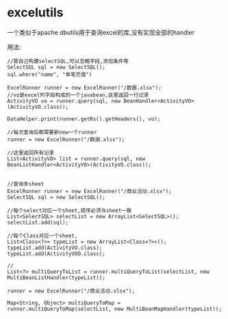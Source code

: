 excelutils
==========


一个类似于apache dbutils用于查询excel的库,没有实现全部的handler

用法:

	//需自己构建selectSQL,可以忽略字段,添加条件等
	SelectSQL sql = new SelectSQL();
	sql.where("name", "单笔充值")

	ExcelRunner runner = new ExcelRunner("/数据.xlsx");
	//vo是excel列字段构成的一个javabean,这里返回一行记录
	ActivityVO vo = runner.query(sql, new BeanHandler<ActivityVO>(ActivityVO.class));
		
	DataHelper.print(runner.getRs().getHeaders(), vo);
		
	//每次查询后都需要新new一个runner
	runner = new ExcelRunner("/数据.xlsx");
		
	//这里返回所有记录
	List<ActivityVO> list = runner.query(sql, new BeanListHandler<ActivityVO>(ActivityVO.class));
		
		
	//查询多sheet
	ExcelRunner runner = new ExcelRunner("/商业活动.xlsx");
	SelectSQL sql = new SelectSQL();
		
	//每个select对应一个sheet,顺序必须与sheet一致
	List<SelectSQL> selectList = new ArrayList<SelectSQL>();
	selectList.add(sql);
		
	//每个Class对应一个sheet,
	List<Class<?>> typeList = new ArrayList<Class<?>>();
	typeList.add(ActivityVO.class);
	typeList.add(ActivityVOO.class);
		
	//
	List<?> multiQueryToList = runner.multiQueryToList(selectList, new MultiBeanListHandler(typeList));
		
	runner = new ExcelRunner("/商业活动.xlsx");
		
	Map<String, Object> multiQueryToMap = runner.multiQueryToMap(selectList, new MultiBeanMapHandler(typeList));
